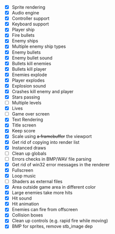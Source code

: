 - [x] Sprite rendering
- [x] Audio engine
- [x] Controller support
- [x] Keyboard support
- [x] Player ship
- [x] Fire bullets
- [x] Enemy ships
- [x] Multiple enemy ship types
- [x] Enemy bullets
- [x] Enemy bullet sound
- [x] Bullets kill enemies
- [x] Bullets kill player
- [x] Enemies explode
- [x] Player explodes
- [x] Explosion sound
- [x] Crashes kill enemy and player
- [x] Stars passing
- [ ] Multiple levels
- [x] Lives
- [ ] Game over screen
- [x] Text Rendering
- [x] Title screen
- [x] Keep score
- [x] Scale using ~~a framebuffer~~ the viewport
- [x] Get rid of copying into render list
- [x] Instanced draws
- [ ] Clean up globals 
- [ ] Errors checks in BMP/WAV file parsing
- [x] Get rid of win32 error messages in the renderer
- [x] Fullscreen
- [x] Loop music
- [ ] Shaders as external files
- [x] Area outside game area in different color
- [x] Large enemies take more hits
- [x] Hit sound
- [x] Hit animation
- [x] Enemies can fire from offscreen
- [x] Collision boxes
- [x] Clean up controls (e.g. rapid fire while moving)
- [x] BMP for sprites, remove stb_image dep